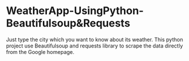 # WeatherApp-UsingPython-Beautifulsoup&Requests
Just type the city which you want to know about its weather.
This python project use Beautifulsoup and requests library to scrape the data directly from the Google homepage.
